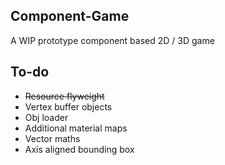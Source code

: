 ## Component-Game
A WIP prototype component based 2D / 3D game

## To-do
- ~~Resource flyweight~~  
- Vertex buffer objects  
- Obj loader  
- Additional material maps  
- Vector maths  
- Axis aligned bounding box  
